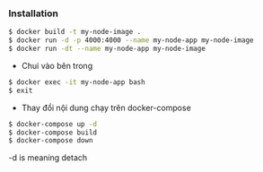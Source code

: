 ### Installation
```bash
$ docker build -t my-node-image .
$ docker run -d -p 4000:4000 --name my-node-app my-node-image
$ docker run -dt --name my-node-app my-node-image
```

- Chui vào bên trong
```bash
$ docker exec -it my-node-app bash
$ exit
```


- Thay đổi nội dung chạy trên docker-compose
```bash
$ docker-compose up -d
$ docker-compose build
$ docker-compose down
```

-d is meaning detach
